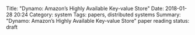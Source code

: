 Title: "Dynamo: Amazon’s Highly Available Key-value Store"
Date: 2018-01-28 20:24
Category: system
Tags: papers, distributed systems
Summary: "Dynamo: Amazon’s Highly Available Key-value Store" paper reading
status: draft
